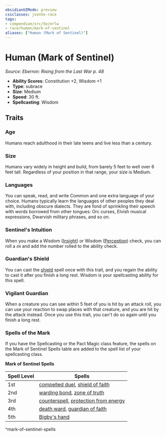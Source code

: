 ```yaml
---
obsidianUIMode: preview
cssclasses: json5e-race
tags:
- compendium/src/5e/erlw
- race/human/mark-of-sentinel
aliases: ["Human (Mark of Sentinel)"]
---
```

# Human (Mark of Sentinel)
*Source: Eberron: Rising from the Last War p. 48*  

- **Ability Scores**: Constitution +2, Wisdom +1
- **Type**: subrace
- **Size**: Medium
- **Speed**: 30 ft.
- **Spellcasting**: Wisdom

## Traits

### Age

Humans reach adulthood in their late teens and live less than a century.

### Size

Humans vary widely in height and build, from barely 5 feet to well over 6 feet tall. Regardless of your position in that range, your size is Medium.

### Languages

You can speak, read, and write Common and one extra language of your choice. Humans typically learn the languages of other peoples they deal with, including obscure dialects. They are fond of sprinkling their speech with words borrowed from other tongues: Orc curses, Elvish musical expressions, Dwarvish military phrases, and so on.

### Sentinel's Intuition

When you make a Wisdom ([Insight](_skills.md#Insight)) or Wisdom ([Perception](_skills.md#Perception)) check, you can roll a `d4` and add the number rolled to the ability check.

### Guardian's Shield

You can cast the [shield](compendium/spells/shield.md) spell once with this trait, and you regain the ability to cast it after you finish a long rest. Wisdom is your spellcasting ability for this spell.

### Vigilant Guardian

When a creature you can see within 5 feet of you is hit by an attack roll, you can use your reaction to swap places with that creature, and you are hit by the attack instead. Once you use this trait, you can't do so again until you finish a long rest.

### Spells of the Mark

If you have the Spellcasting or the Pact Magic class feature, the spells on the Mark of Sentinel Spells table are added to the spell list of your spellcasting class.

**Mark of Sentinel Spells**

| Spell Level | Spells |
|-------------|--------|
| 1st | [compelled duel](compendium/spells/compelled-duel.md), [shield of faith](compendium/spells/shield-of-faith.md) |
| 2nd | [warding bond](compendium/spells/warding-bond.md), [zone of truth](compendium/spells/zone-of-truth.md) |
| 3rd | [counterspell](compendium/spells/counterspell.md), [protection from energy](compendium/spells/protection-from-energy.md) |
| 4th | [death ward](compendium/spells/death-ward.md), [guardian of faith](compendium/spells/guardian-of-faith.md) |
| 5th | [Bigby's hand](compendium/spells/bigbys-hand.md) |
^mark-of-sentinel-spells